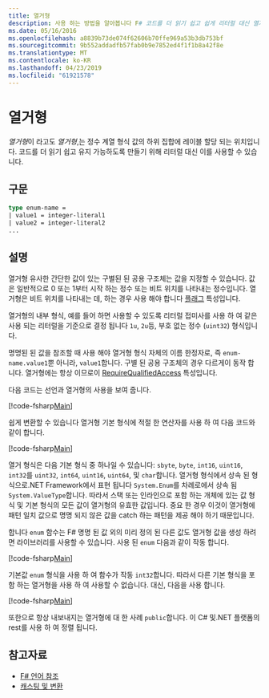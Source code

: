 ```yaml
---
title: 열거형
description: 사용 하는 방법을 알아봅니다 F# 코드를 더 읽기 쉽고 쉽게 리터럴 대신 열거형입니다.
ms.date: 05/16/2016
ms.openlocfilehash: a8839b73de074f62606b70ffe969a53b3db753bf
ms.sourcegitcommit: 9b552addadfb57fab0b9e7852ed4f1f1b8a42f8e
ms.translationtype: MT
ms.contentlocale: ko-KR
ms.lasthandoff: 04/23/2019
ms.locfileid: "61921578"
---
```

# <a name="enumerations"></a>열거형

*열거형*이 라고도 *열거형*,는 정수 계열 형식 값의 하위 집합에 레이블 할당 되는 위치입니다. 코드를 더 읽기 쉽고 유지 가능하도록 만들기 위해 리터럴 대신 이를 사용할 수 있습니다.

## <a name="syntax"></a>구문

```fsharp
type enum-name =
| value1 = integer-literal1
| value2 = integer-literal2
...
```

## <a name="remarks"></a>설명

열거형 유사한 간단한 값이 있는 구별된 된 공용 구조체는 값을 지정할 수 있습니다. 값은 일반적으로 0 또는 1부터 시작 하는 정수 또는 비트 위치를 나타내는 정수입니다. 열거형은 비트 위치를 나타내는 데, 하는 경우 사용 해야 합니다 [플래그](xref:System.FlagsAttribute) 특성입니다.

열거형의 내부 형식, 예를 들어 하면 사용할 수 있도록 리터럴 접미사를 사용 하 여 같은 사용 되는 리터럴을 기준으로 결정 됩니다 `1u`, `2u`등, 부호 없는 정수 (`uint32`) 형식입니다.

명명된 된 값을 참조할 때 사용 해야 열거형 형식 자체의 이름 한정자로, 즉 `enum-name.value1`뿐 아니라, `value1`합니다. 구별 된 공용 구조체의 경우 다르게이 동작 합니다. 열거형에는 항상 이므로이 [RequireQualifiedAccess](https://msdn.microsoft.com/library/8b9b6ade-0471-4413-ac5d-638cd0de5f15) 특성입니다.

다음 코드는 선언과 열거형의 사용을 보여 줍니다.

[!code-fsharp[Main](../../../samples/snippets/fsharp/lang-ref-1/snippet2101.fs)]

쉽게 변환할 수 있습니다 열거형 기본 형식에 적절 한 연산자를 사용 하 여 다음 코드와 같이 합니다.

[!code-fsharp[Main](../../../samples/snippets/fsharp/lang-ref-1/snippet2102.fs)]

열거 형식은 다음 기본 형식 중 하나일 수 있습니다: `sbyte`, `byte`, `int16`, `uint16`, `int32`를 `uint32`, `int64`, `uint16`, `uint64`, 및 `char`합니다. 열거형 형식에서 상속 된 형식으로.NET Framework에서 표현 됩니다 `System.Enum`를 차례로에서 상속 됨 `System.ValueType`합니다. 따라서 스택 또는 인라인으로 포함 하는 개체에 있는 값 형식 및 기본 형식의 모든 값이 열거형의 유효한 값입니다. 중요 한 경우 이것이 열거형에 패턴 일치 값으로 명명 되지 않은 값을 catch 하는 패턴을 제공 해야 하기 때문입니다.

합니다 `enum` 함수는 F# 명명 된 값 외의 미리 정의 된 다른 값도 열거형 값을 생성 하려면 라이브러리를 사용할 수 있습니다. 사용 된 `enum` 다음과 같이 작동 합니다.

[!code-fsharp[Main](../../../samples/snippets/fsharp/lang-ref-1/snippet2103.fs)]

기본값 `enum` 형식을 사용 하 여 함수가 작동 `int32`합니다. 따라서 다른 기본 형식을 포함 하는 열거형을 사용 하 여 사용할 수 없습니다. 대신, 다음을 사용 합니다.

[!code-fsharp[Main](../../../samples/snippets/fsharp/lang-ref-1/snippet2104.fs)]

또한으로 항상 내보내지는 열거형에 대 한 사례 `public`합니다. 이 C# 및.NET 플랫폼의 rest를 사용 하 여 정렬 됩니다.

## <a name="see-also"></a>참고자료

- [F# 언어 참조](index.md)
- [캐스팅 및 변환](casting-and-conversions.md)